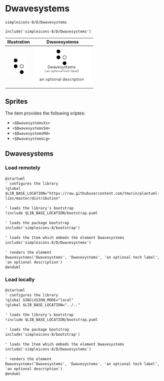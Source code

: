 # Dwavesystems


```text
simpleicons-8/D/Dwavesystems
```

```text
include('simpleicons-8/D/Dwavesystems')
```



| Illustration | Dwavesystems |
| :---: | :---: |
| ![illustration for Illustration](../../simpleicons-8/D/Dwavesystems.png) | ![illustration for Dwavesystems](../../simpleicons-8/D/Dwavesystems.Local.png) |



## Sprites
The item provides the following sriptes:

- `<$DwavesystemsXs>`
- `<$DwavesystemsSm>`
- `<$DwavesystemsMd>`
- `<$DwavesystemsLg>`





## Dwavesystems

### Load remotely
```plantuml
@startuml
' configures the library
!global $LIB_BASE_LOCATION="https://raw.githubusercontent.com/tmorin/plantuml-libs/master/distribution"

' loads the library's bootstrap
!include $LIB_BASE_LOCATION/bootstrap.puml

' loads the package bootstrap
include('simpleicons-8/bootstrap')

' loads the Item which embeds the element Dwavesystems
include('simpleicons-8/D/Dwavesystems')

' renders the element
Dwavesystems('Dwavesystems', 'Dwavesystems', 'an optional tech label', 'an optional description')
@enduml
```

### Load locally
```plantuml
@startuml
' configures the library
!global $INCLUSION_MODE="local"
!global $LIB_BASE_LOCATION="../.."

' loads the library's bootstrap
!include $LIB_BASE_LOCATION/bootstrap.puml

' loads the package bootstrap
include('simpleicons-8/bootstrap')

' loads the Item which embeds the element Dwavesystems
include('simpleicons-8/D/Dwavesystems')

' renders the element
Dwavesystems('Dwavesystems', 'Dwavesystems', 'an optional tech label', 'an optional description')
@enduml
```

